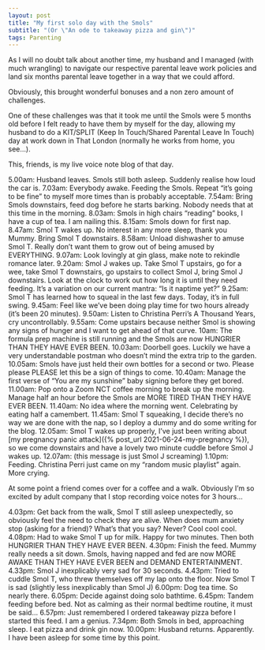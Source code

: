 ```yaml
---
layout: post
title: "My first solo day with the Smols"
subtitle: "(Or \"An ode to takeaway pizza and gin\")"
tags: Parenting
---
```


As I will no doubt talk about another time, my husband and I managed (with much wrangling) to navigate our respective parental leave work policies and land six months parental leave together in a way that we could afford.

Obviously, this brought wonderful bonuses and a non zero amount of challenges.

One of these challenges was that it took me until the Smols were 5 months old before I felt ready to have them by myself for the day, allowing my husband to do a KIT/SPLIT (Keep In Touch/Shared Parental Leave In Touch) day at work down in That London (normally he works from home, you see…).

This, friends, is my live voice note blog of that day.

5.00am: Husband leaves.  Smols still both asleep.  Suddenly realise how loud the car is.
7.03am: Everybody awake.  Feeding the Smols.  Repeat “it’s going to be fine” to myself more times than is probably acceptable.
7.54am: Bring Smols downstairs, feed dog before he starts barking.  Nobody needs that at this time in the morning.
8.03am: Smols in high chairs “reading” books, I have a cup of tea.  I am nailing this.
8.15am: Smols down for first nap.
8.47am: Smol T wakes up.  No interest in any more sleep, thank you Mummy.  Bring Smol T downstairs.
8.58am: Unload dishwasher to amuse Smol T.  Really don’t want them to grow out of being amused by EVERYTHING.
9.07am: Look lovingly at gin glass, make note to rekindle romance later.
9.20am: Smol J wakes up.  Take Smol T upstairs, go for a wee, take Smol T downstairs, go upstairs to collect Smol J, bring Smol J downstairs.  Look at the clock to work out how long it is until they need feeding.  It’s a variation on our current mantra: “Is it naptime yet?”
9.25am: Smol T has learned how to squeal in the last few days.  Today, it’s in full swing.
9.45am: Feel like we’ve been doing play time for two hours already (it’s been 20 minutes).
9.50am: Listen to Christina Perri’s A Thousand Years, cry uncontrollably.
9.55am: Come upstairs because neither Smol is showing any signs of hunger and I want to get ahead of that curve.
10am: The formula prep machine is still running and the Smols are now HUNGRIER THAN THEY HAVE EVER BEEN.
10.03am: Doorbell goes.  Luckily we have a very understandable postman who doesn’t mind the extra trip to the garden.
10.05am: Smols have just held their own bottles for a second or two.  Please please PLEASE let this be a sign of things to come.
10.40am: Manage the first verse of “You are my sunshine” baby signing before they get bored.
11.00am: Pop onto a Zoom NCT coffee morning to break up the morning.  Manage half an hour before the Smols are MORE TIRED THAN THEY HAVE EVER BEEN.
11.40am: No idea where the morning went.  Celebrating by eating half a camembert.
11.45am: Smol T squeaking, I decide there’s no way we are done with the nap, so I deploy a dummy and do some writing for the blog.
12.05am: Smol T wakes up properly, I’ve just been writing about [my pregnancy panic attack]({% post_url 2021-06-24-my-pregnancy %}), so we come downstairs and have a lovely two minute cuddle before Smol J wakes up.
12.07am: (this message is just Smol J screaming)
1.10pm: Feeding.  Christina Perri just came on my “random music playlist” again.  More crying.

At some point a friend comes over for a coffee and a walk.  Obviously I’m so excited by adult company that I stop recording voice notes for 3 hours...

4.03pm: Get back from the walk, Smol T still asleep unexpectedly, so obviously feel the need to check they are alive.  When does mum anxiety stop (asking for a friend)?  What’s that you say?  Never?  Cool cool cool.
4.08pm: Had to wake Smol T up for milk.  Happy for two minutes.  Then both HUNGRIER THAN THEY HAVE EVER BEEN.
4.30pm: Finish the feed.  Mummy really needs a sit down.  Smols, having napped and fed are now MORE AWAKE THAN THEY HAVE EVER BEEN and DEMAND ENTERTAINMENT.
4.33pm: Smol J inexplicably very sad for 30 seconds.
4.43pm: Tried to cuddle Smol T, who threw themselves off my lap onto the floor.  Now Smol T is sad (slightly less inexplicably than Smol J)
6.00pm: Dog tea time.  So nearly there.
6.05pm: Decide against doing solo bathtime.
6.45pm: Tandem feeding before bed.  Not as calming as their normal bedtime routine, it must be said…
6.57pm: Just remembered I ordered takeaway pizza before I started this feed.  I am a genius.
7.34pm: Both Smols in bed, approaching sleep.  I eat pizza and drink gin now.
10.00pm: Husband returns.  Apparently.  I have been asleep for some time by this point.

